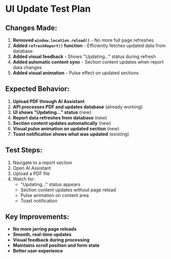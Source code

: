 # UI Update Test Plan

## Changes Made:

1. **Removed `window.location.reload()`** - No more full page refreshes
2. **Added `refreshReport()` function** - Efficiently fetches updated data from database
3. **Added visual feedback** - Shows "Updating..." status during refresh
4. **Added automatic content sync** - Section content updates when report data changes
5. **Added visual animation** - Pulse effect on updated sections

## Expected Behavior:

1. **Upload PDF through AI Assistant**
2. **API processes PDF and updates database** (already working)
3. **UI shows "Updating..." status** (new)
4. **Report data refreshes from database** (new)
5. **Section content updates automatically** (new)
6. **Visual pulse animation on updated section** (new)
7. **Toast notification shows what was updated** (existing)

## Test Steps:

1. Navigate to a report section
2. Open AI Assistant
3. Upload a PDF file
4. Watch for:
   - "Updating..." status appears
   - Section content updates without page reload
   - Pulse animation on content area
   - Toast notification

## Key Improvements:

- **No more jarring page reloads**
- **Smooth, real-time updates**
- **Visual feedback during processing**
- **Maintains scroll position and form state**
- **Better user experience**